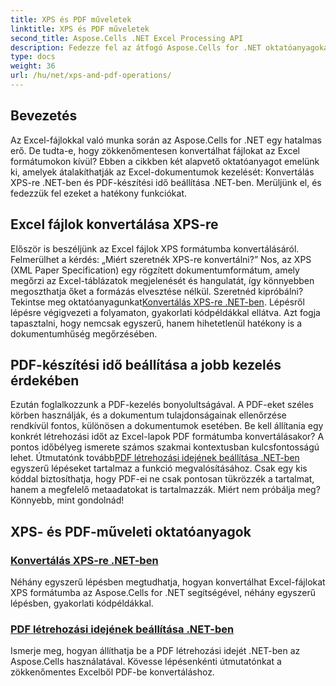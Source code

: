 ```yaml
---
title: XPS és PDF műveletek
linktitle: XPS és PDF műveletek
second_title: Aspose.Cells .NET Excel Processing API
description: Fedezze fel az átfogó Aspose.Cells for .NET oktatóanyagokat az XPS- és PDF-műveletekről a fájlkonverziók egyszerűsítéséhez.
type: docs
weight: 36
url: /hu/net/xps-and-pdf-operations/
---
```

## Bevezetés

Az Excel-fájlokkal való munka során az Aspose.Cells for .NET egy hatalmas erő. De tudta-e, hogy zökkenőmentesen konvertálhat fájlokat az Excel formátumokon kívül? Ebben a cikkben két alapvető oktatóanyagot emelünk ki, amelyek átalakíthatják az Excel-dokumentumok kezelését: Konvertálás XPS-re .NET-ben és PDF-készítési idő beállítása .NET-ben. Merüljünk el, és fedezzük fel ezeket a hatékony funkciókat. 

## Excel fájlok konvertálása XPS-re

Először is beszéljünk az Excel fájlok XPS formátumba konvertálásáról. Felmerülhet a kérdés: „Miért szeretnék XPS-re konvertálni?” Nos, az XPS (XML Paper Specification) egy rögzített dokumentumformátum, amely megőrzi az Excel-táblázatok megjelenését és hangulatát, így könnyebben megoszthatja őket a formázás elvesztése nélkül. Szeretnéd kipróbálni? Tekintse meg oktatóanyagunkat[Konvertálás XPS-re .NET-ben](./converting-to-xps/). Lépésről lépésre végigvezeti a folyamaton, gyakorlati kódpéldákkal ellátva. Azt fogja tapasztalni, hogy nemcsak egyszerű, hanem hihetetlenül hatékony is a dokumentumhűség megőrzésében.

## PDF-készítési idő beállítása a jobb kezelés érdekében

 Ezután foglalkozzunk a PDF-kezelés bonyolultságával. A PDF-eket széles körben használják, és a dokumentum tulajdonságainak ellenőrzése rendkívül fontos, különösen a dokumentumok esetében. Be kell állítania egy konkrét létrehozási időt az Excel-lapok PDF formátumba konvertálásakor? A pontos időbélyeg ismerete számos szakmai kontextusban kulcsfontosságú lehet. Útmutatónk tovább[PDF létrehozási idejének beállítása .NET-ben](./setting-pdf-creation-time/) egyszerű lépéseket tartalmaz a funkció megvalósításához. Csak egy kis kóddal biztosíthatja, hogy PDF-ei ne csak pontosan tükrözzék a tartalmat, hanem a megfelelő metaadatokat is tartalmazzák. Miért nem próbálja meg? Könnyebb, mint gondolnád!

## XPS- és PDF-műveleti oktatóanyagok
### [Konvertálás XPS-re .NET-ben](./converting-to-xps/)
Néhány egyszerű lépésben megtudhatja, hogyan konvertálhat Excel-fájlokat XPS formátumba az Aspose.Cells for .NET segítségével, néhány egyszerű lépésben, gyakorlati kódpéldákkal.
### [PDF létrehozási idejének beállítása .NET-ben](./setting-pdf-creation-time/)
Ismerje meg, hogyan állíthatja be a PDF létrehozási idejét .NET-ben az Aspose.Cells használatával. Kövesse lépésenkénti útmutatónkat a zökkenőmentes Excelből PDF-be konvertáláshoz.